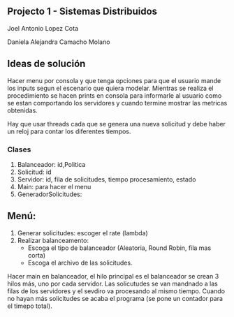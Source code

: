 ## Projecto 1 - Sistemas Distribuidos

Joel Antonio Lopez Cota

Daniela Alejandra Camacho Molano

## Ideas de solución 

Hacer menu por consola y que tenga opciones para que el usuario mande los inputs segun el escenario que quiera modelar. Mientras se realiza el procedimiento se hacen prints en consola para informarle al usuario como se estan comportando los servidores y cuando termine mostrar las metricas obtenidas.

Hay que usar threads cada que se genera una nueva solicitud y debe haber un reloj para contar los diferentes tiempos.

### Clases
1. Balanceador: id,Politica
2. Solicitud: id
3. Servidor: id, fila de solicitudes, tiempo procesamiento, estado
4. Main: para hacer el menu
5. GeneradorSolicitudes:

## Menú:

1. Generar solicitudes: escoger el rate (lambda)
2. Realizar balanceamento:
    - Escoga el tipo de balanceador (Aleatoria, Round Robin, fila mas corta)
    - Escoga el archivo de las solicitudes.


Hacer main en balanceador, el hilo principal es el balanceador
se crean 3 hilos más, uno por cada servidor.
Las solicutudes se van mandnado a las filas de los servidores y el sevdiro va procesando al mismo tiempo.
Cuando no hayan más solicitudes se acaba el programa (se pone un contador para el timepo total).
